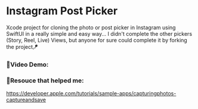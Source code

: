 # Instagram Post Picker
Xcode project for cloning the photo or post picker in Instagram using SwiftUI in a really simple and easy way...
I didn't complete the other pickers (Story, Reel, Live) Views, but anyone for sure could complete it by forking the project🪁
### 🎥Video Demo:



### 🌱Resouce that helped me:
https://developer.apple.com/tutorials/sample-apps/capturingphotos-captureandsave
